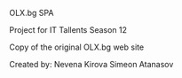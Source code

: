OLX.bg SPA 

Project for IT Tallents Season 12

Copy of the original OLX.bg web site

Created by: 
Nevena Kirova
Simeon Atanasov
